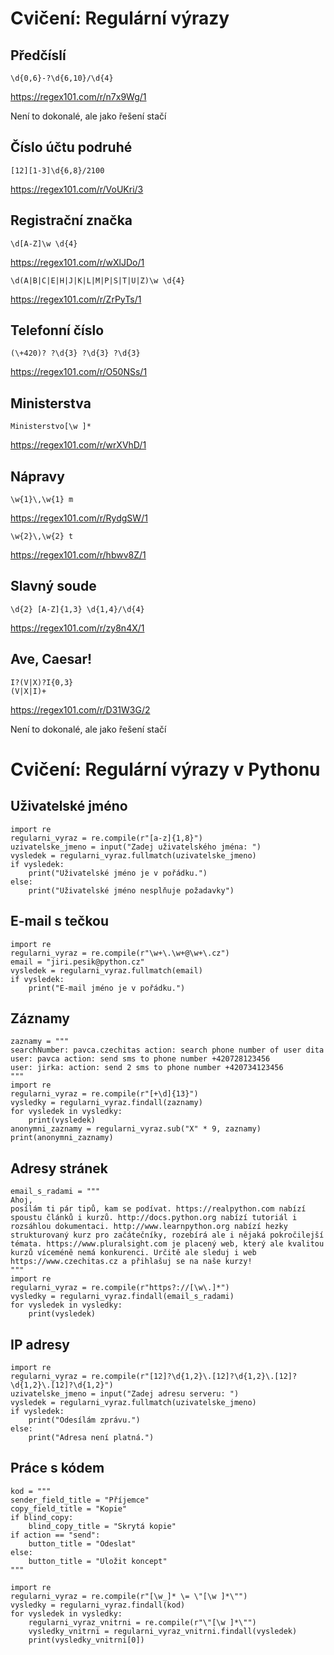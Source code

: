 # Cvičení: Regulární výrazy

## Předčíslí
```
\d{0,6}-?\d{6,10}/\d{4}
```
https://regex101.com/r/n7x9Wg/1

Není to dokonalé, ale jako řešení stačí
## Číslo účtu podruhé
```
[12][1-3]\d{6,8}/2100
```
https://regex101.com/r/VoUKri/3

## Registrační značka
```
\d[A-Z]\w \d{4}
```
https://regex101.com/r/wXlJDo/1
```
\d(A|B|C|E|H|J|K|L|M|P|S|T|U|Z)\w \d{4}
```
https://regex101.com/r/ZrPyTs/1
## Telefonní číslo
```
(\+420)? ?\d{3} ?\d{3} ?\d{3}
```
https://regex101.com/r/O50NSs/1
## Ministerstva
```
Ministerstvo[\w ]*
```
https://regex101.com/r/wrXVhD/1
## Nápravy
```
\w{1}\,\w{1} m
```
https://regex101.com/r/RydgSW/1
```
\w{2}\,\w{2} t
```
https://regex101.com/r/hbwv8Z/1
## Slavný soude
```
\d{2} [A-Z]{1,3} \d{1,4}/\d{4}
```
https://regex101.com/r/zy8n4X/1
## Ave, Caesar!
```
I?(V|X)?I{0,3}
(V|X|I)+
```
https://regex101.com/r/D31W3G/2

Není to dokonalé, ale jako řešení stačí

# Cvičení: Regulární výrazy v Pythonu

## Uživatelské jméno
```
import re
regularni_vyraz = re.compile(r"[a-z]{1,8}")
uzivatelske_jmeno = input("Zadej uživatelského jména: ")
vysledek = regularni_vyraz.fullmatch(uzivatelske_jmeno)
if vysledek:
    print("Uživatelské jméno je v pořádku.")
else:
    print("Uživatelské jméno nesplňuje požadavky")
```

## E-mail s tečkou

```
import re
regularni_vyraz = re.compile(r"\w+\.\w+@\w+\.cz")
email = "jiri.pesik@python.cz"
vysledek = regularni_vyraz.fullmatch(email)
if vysledek:
    print("E-mail jméno je v pořádku.")
```

## Záznamy

```
zaznamy = """
searchNumber: pavca.czechitas action: search phone number of user dita
user: pavca action: send sms to phone number +420728123456
user: jirka: action: send 2 sms to phone number +420734123456
"""
import re
regularni_vyraz = re.compile(r"[+\d]{13}")
vysledky = regularni_vyraz.findall(zaznamy)
for vysledek in vysledky:
    print(vysledek)
anonymni_zaznamy = regularni_vyraz.sub("X" * 9, zaznamy)
print(anonymni_zaznamy)
```

## Adresy stránek

```
email_s_radami = """
Ahoj,
posílám ti pár tipů, kam se podívat. https://realpython.com nabízí spoustu článků i kurzů. http://docs.python.org nabízí tutoriál i rozsáhlou dokumentaci. http://www.learnpython.org nabízí hezky strukturovaný kurz pro začátečníky, rozebírá ale i nějaká pokročilejší témata. https://www.pluralsight.com je placený web, který ale kvalitou kurzů víceméně nemá konkurenci. Určitě ale sleduj i web https://www.czechitas.cz a přihlašuj se na naše kurzy!
"""
import re
regularni_vyraz = re.compile(r"https?://[\w\.]*")
vysledky = regularni_vyraz.findall(email_s_radami)
for vysledek in vysledky:
    print(vysledek)
```

## IP adresy

```
import re
regularni_vyraz = re.compile(r"[12]?\d{1,2}\.[12]?\d{1,2}\.[12]?\d{1,2}\.[12]?\d{1,2}")
uzivatelske_jmeno = input("Zadej adresu serveru: ")
vysledek = regularni_vyraz.fullmatch(uzivatelske_jmeno)
if vysledek:
    print("Odesílám zprávu.")
else:
    print("Adresa není platná.")
```

## Práce s kódem

```
kod = """
sender_field_title = "Příjemce"
copy_field_title = "Kopie"
if blind_copy:
    blind_copy_title = "Skrytá kopie"
if action == "send":
    button_title = "Odeslat"
else:
    button_title = "Uložit koncept"
"""

import re
regularni_vyraz = re.compile(r"[\w_]* \= \"[\w ]*\"")
vysledky = regularni_vyraz.findall(kod)
for vysledek in vysledky:
    regularni_vyraz_vnitrni = re.compile(r"\"[\w ]*\"")
    vysledky_vnitrni = regularni_vyraz_vnitrni.findall(vysledek)
    print(vysledky_vnitrni[0])

```
